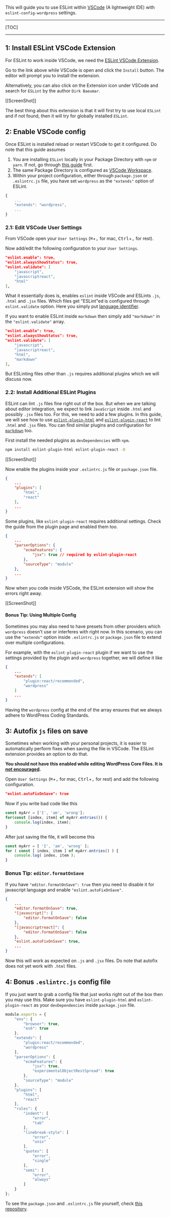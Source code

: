 This will guide you to use ESLint within [VSCode](https://code.visualstudio.com/)
(A lightweight IDE) with `eslint-config-wordpress` settings.

--------

[TOC]

--------

## 1: Install ESLint VSCode Extension

For ESLint to work inside VSCode, we need the [ESLint VSCode Extension](https://marketplace.visualstudio.com/items?itemName=dbaeumer.vscode-eslint).

Go to the link above while VSCode is open and click the `Install` button.
The editor will prompt you to install the extension.

Alternatively, you can also click on the Extension icon under VSCode and search
for `ESLint` by the author `Dirk Baeumar`.

[[ScreenShot]]

The best thing about this extension is that it will first try to use local `ESLint`
and if not found, then it will try for globally installed `ESLint`.

## 2: Enable VSCode config

Once ESLint is installed reload or restart VSCode to get it configured. Do note
that this guide assumes

1. You are installing `ESLint` locally in your Package Directory with `npm` or
`yarn`. If not, go through [this guide](00-eslint-cli-setup.md) first.
2. The same Package Directory is configured as
[VSCode Workspace](https://code.visualstudio.com/docs/editor/multi-root-workspaces).
3. Within your project configuration, either through `package.json` or `.eslintrc.js`
file, you have set `wordpress` as the `"extends"` option of ESLint.

```js
{
	...
	"extends": "wordpress",
	...
}
```

### 2.1: Edit VSCode User Settings

From VSCode open your `User Settings`
(<kbd>⌘</kbd>+<kbd>,</kbd> for mac, <kbd>Ctrl</kbd>+<kbd>,</kbd> for rest).

Now add/edit the following configuration to your `User Settings`.

```json
"eslint.enable": true,
"eslint.alwaysShowStatus": true,
"eslint.validate": [
	"javascript",
	"javascriptreact",
	"html"
],
```

What it essentially does is, enables `eslint` inside VSCode and ESLints `.js`,
`.html` and `.jsx` files. Which files get "ESLint"ed is configured through
`eslint.validate` option. Here you simply put [language identifier](https://code.visualstudio.com/docs/languages/overview#_language-id).

If you want to enable ESLint inside `markdown` then simply add `"markdown"` in
the `"eslint.validate"` array.

```json
"eslint.enable": true,
"eslint.alwaysShowStatus": true,
"eslint.validate": [
	"javascript",
	"javascriptreact",
	"html",
	"markdown"
],
```

But ESLinting files other than `.js` requires additional plugins which we will
discuss now.

### 2.2: Install Additional ESLint Plugins

ESLint can lint `.js` files fine right out of the box. But when we are talking
about editor integration, we expect to link `JavaScript` inside `.html` and
possibly `.jsx` files too. For this, we need to add a few plugins. In this
guide, we will see how to use
[`eslint-plugin-html`](https://www.npmjs.com/package/eslint-plugin-html) and
[`eslint-plugin-react`](https://www.npmjs.com/package/eslint-plugin-react) to
lint `.html` and `.jsx` files. You can find similar plugins and configuration
for [`markdown`](https://www.npmjs.com/package/eslint-plugin-markdown) too.

First install the needed plugins as `devDependencies` with `npm`.

```bash
npm install eslint-plugin-html eslint-plugin-react -D
```

[[ScreenShot]]

Now enable the plugins inside your `.eslintrc.js` file or `package.json` file.

```json
{
	...
	"plugins": [
		"html",
		"react"
	],
	...
}
```

Some plugins, like `eslint-plugin-react` requires additional settings. Check the
guide from the plugin page and enabled them too.

```json
{
	...
	"parserOptions": {
		"ecmaFeatures": {
			"jsx": true // required by eslint-plugin-react
		},
		"sourceType": "module"
	},
	...
}
```

Now when you code inside VSCode, the ESLint extension will show the errors
right away.

[[ScreenShot]]

#### Bonus Tip: Using Multiple Config

Sometimes you may also need to have presets from other providers which `wordpress`
doesn't use or interferes with right now. In this scenario, you can use the
`"extends"` option inside `.eslintrc.js` or `package.json` file to extend over
multiple configurations.

For example, with the `eslint-plugin-react` plugin if we want to use the
settings provided by the plugin and `wordpress` together, we will define it like

```json
{
	...
	"extends": [
		"plugin:react/recommended",
		"wordpress"
	]
	...
}
```

Having the `wordpress` config at the end of the array ensures that we always
adhere to WordPress Coding Standards.

## 3: Autofix `js` files on save

Sometimes when working with your personal projects, it is easier to automatically
perform fixes when saving the file in VSCode. The ESLint extension provides an
option to do that.

**You should not have this enabled while editing WordPress Core Files. It is
[not encouraged](https://make.wordpress.org/core/handbook/best-practices/coding-standards/javascript/#code-refactoring).**

Open `User Settings` (<kbd>⌘</kbd>+<kbd>,</kbd> for mac, <kbd>Ctrl</kbd>+<kbd>,</kbd> for rest)
and add the following configuration.

```json
"eslint.autoFixOnSave": true
```

Now if you write bad code like this

```js
const myArr = ['I', 'am', 'wrong'];
for(const [index, item] of myArr.entries()) {
	console.log(index, item);
}
```

After just saving the file, it will become this

```js
const myArr = [ 'I', 'am', 'wrong' ];
for ( const [ index, item ] of myArr.entries() ) {
	console.log( index, item );
}
```

### Bonus Tip: `editor.formatOnSave`
If you have `"editor.formatOnSave": true` then you need to disable it for
javascript language and enable `"eslint.autoFixOnSave"`.

```json
{
	...
	"editor.formatOnSave": true,
	"[javascript]": {
		"editor.formatOnSave": false
	},
	"[javascriptreact]": {
		"editor.formatOnSave": false
	},
	"eslint.autoFixOnSave": true,
	...
}
```

Now this will work as expected on `.js` and `.jsx` files. Do note that autofix
does not yet work with `.html` files.

## 4: Bonus `.eslintrc.js` config file

If you just want to grab a config file that just works right out of the box
then you may use this. Make sure you have `eslint-plugin-html` and `eslint-plugin-react`
as your `devDependencies` inside `package.json` file.

```js
module.exports = {
    "env": {
        "browser": true,
        "es6": true
    },
    "extends": [
        "plugin:react/recommended",
        "wordpress"
    ],
    "parserOptions": {
        "ecmaFeatures": {
            "jsx": true,
            "experimentalObjectRestSpread": true
        },
        "sourceType": "module"
    },
    "plugins": [
        "html",
        "react"
    ],
    "rules": {
        "indent": [
            "error",
            "tab"
        ],
        "linebreak-style": [
            "error",
            "unix"
        ],
        "quotes": [
            "error",
            "single"
        ],
        "semi": [
            "error",
            "always"
        ]
    }
};
```

To see the `package.json` and `.eslintrc.js` file yourself, check [this repository](https://github.com/swashata/eslint-wordpress-test).
